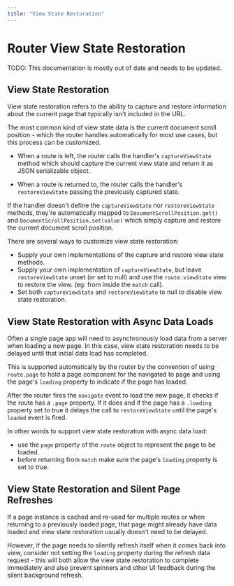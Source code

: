 ```yaml
---
title: "View State Restoration"
---
```

# Router View State Restoration

<div class="tip">

TODO: This documentation is mostly out of date and needs to be updated.

</div>


## View State Restoration

View state restoration refers to the ability to capture and restore
information about the current page that typically isn't included in 
the URL.

The most common kind of view state data is the current document scroll 
position - which the router handles automatically for most use cases, 
but this process can be customized.

* When a route is left, the router calls the handler's `captureViewState`
    method which should capture the current view state and return it as 
    JSON serializable object.

* When a route is returned to, the router calls the handler's `restoreViewState`
    passing the previously captured state.

If the handler doesn't define the `captureViewState` nor `restoreViewState`
methods, they're automatically mapped to `DocumentScrollPosition.get()` and 
`DocumentScrollPosition.set(value)` which simply capture and restore the current 
document scroll position.

There are several ways to customize view state restoration:

* Supply your own implementations of the capture and restore view state methods.
* Supply your own implementation of `captureViewState`, but leave 
    `restoreViewState` unset (or set to null) and use the `route.viewState` view 
    to restore the view. (eg: from inside the `match` call).
* Set both `captureViewState` and `restoreViewState` to null to disable
    view state restoration.

## View State Restoration with Async Data Loads

Often a single page app will need to asynchronously load data from a
server when loading a new page.  In this case,  view state restoration needs
to be delayed until that initial data load has completed.

This is supported automatically by the router by the convention of using
`route.page` to hold a page component for the navigated to page and using
the page's `loading` property to indicate if the page has loaded.

After the router fires the `navigate` event to load the new page, it
checks if the route has a `.page` property.  If it does and if the page
has a `.loading` property set to true it delays the call to 
`restoreViewState` until the page's `loaded` event is fired.

In other words to support view state restoration with async data load:

* use the `page` property of the `route` object to represent the page to 
    be loaded.
* before returning from `match` make sure the page's `loading` property
    is set to true.



## View State Restoration and Silent Page Refreshes

If a page instance is cached and re-used for multiple routes or when 
returning to a previously loaded page, that page might already have
data loaded and view state restoration usually doesn't need to be 
delayed.  

However, if the page needs to silently refresh itself when it comes back 
into view, consider not setting the `loading` property during the refresh 
data request - this will both allow the view state restoration to complete 
immediately and also prevent spinners and other UI feedback during the 
silent background refresh.


